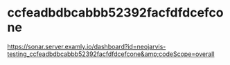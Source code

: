 # ccfeadbdbcabbb52392facfdfdcefcone
https://sonar.server.examly.io/dashboard?id=neojarvis-testing_ccfeadbdbcabbb52392facfdfdcefcone&amp;codeScope=overall
